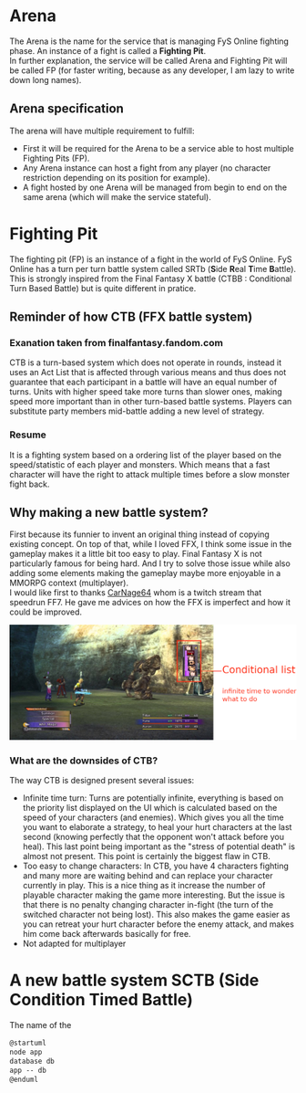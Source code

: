# Arena 


The Arena is the name for the service that is managing FyS Online fighting phase. An instance of a fight is called a **Fighting Pit**.  
In further explanation, the service will be called Arena and Fighting Pit will be called FP (for faster writing, because as any developer, I am lazy to write down long names).

## Arena specification

The arena will have multiple requirement to fulfill:
* First it will be required for the Arena to be a service able to host multiple Fighting Pits (FP).
* Any Arena instance can host a fight from any player (no character restriction depending on its position for example).
* A fight hosted by one Arena will be managed from begin to end on the same arena (which will make the service stateful).

# Fighting Pit

The fighting pit (FP) is an instance of a fight in the world of FyS Online. FyS Online has a turn per turn battle system called SRTb (**S**ide **R**eal **T**ime **B**attle).  
This is strongly inspired from the Final Fantasy X battle (CTBB : Conditional Turn Based Battle) but is quite different in pratice.

## Reminder of how CTB (FFX battle system)

### Exanation taken from finalfantasy.fandom.com
CTB is a turn-based system which does not operate in rounds, instead it uses an Act List that is affected through various means and thus does not guarantee that each participant in a battle will have an equal number of turns. Units with higher speed take more turns than slower ones, making speed more important than in other turn-based battle systems. Players can substitute party members mid-battle adding a new level of strategy.  
  
### Resume
It is a fighting system based on a ordering list of the player based on the speed/statistic of each player and monsters. Which means that a fast character will have the right to attack multiple times before a slow monster fight back.

## Why making a new battle system?

First because its funnier to invent an original thing instead of copying existing concept. On top of that, while I loved FFX, I think some issue in the gameplay makes it a little bit too easy to play. Final Fantasy X is not particularly famous for being hard. And I try to solve those issue while also adding some elements making the gameplay maybe more enjoyable in a MMORPG context (multiplayer).  
I would like first to thanks [CarNage64](https://www.twitch.tv/carnage64) whom is a twitch stream that speedrun FF7. He gave me advices on how the FFX is imperfect and how it could be improved.

![ffx-fight](https://raw.githubusercontent.com/FreeYourSoul/FyS/master/doc/other/FFX-Fight.png)

### What are the downsides of CTB?

The way CTB is designed present several issues:
* Infinite time turn: Turns are potentially infinite, everything is based on the priority list displayed on the UI which is calculated based on the speed of your characters (and enemies). Which gives you all the time you want to elaborate a strategy, to heal your hurt characters at the last second (knowing perfectly that the opponent won't attack before you heal). This last point being important as the "stress of potential death" is almost not present. This point is certainly the biggest flaw in CTB.
* Too easy to change characters: In CTB, you have 4 characters fighting and many more are waiting behind and can replace your character currently in play. This is a nice thing as it increase the number of playable character making the game more interesting. But the issue is that there is no penalty changing character in-fight (the turn of the switched character not being lost). This also makes the game easier as you can retreat your hurt character before the enemy attack, and makes him come back afterwards basically for free.
* Not adapted for multiplayer

# A new battle system SCTB (Side Condition Timed Battle)

The name of the 

```plantuml
@startuml
node app
database db
app -- db
@enduml
```